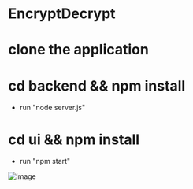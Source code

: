 # EncryptDecrypt

# clone the application
# cd backend && npm install
- run "node server.js"
# cd ui && npm install
- run "npm start"

![image](https://github.com/user-attachments/assets/30bca298-691c-4da3-bf44-315835f3db10)
